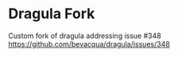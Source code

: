 # Dragula Fork

Custom fork of dragula addressing issue #348
https://github.com/bevacqua/dragula/issues/348

